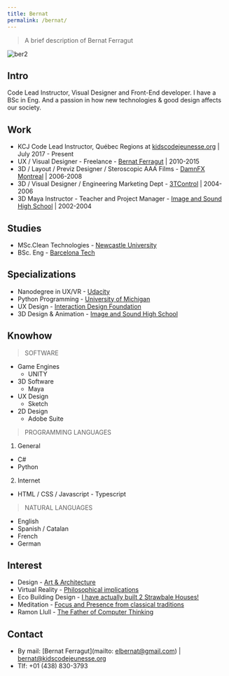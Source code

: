 ```yaml
---
title: Bernat
permalink: /bernat/
---
```


> A brief description of Bernat Ferragut

![ber2](https://cloud.githubusercontent.com/assets/17754060/26494963/6689bd6a-41ef-11e7-94fe-e850d2ef4182.png)

## Intro

Code Lead Instructor, Visual Designer and Front-End developer. I have a BSc in Eng. And a passion in how new technologies & good design affects our society.

## Work

* KCJ Code Lead Instructor, Québec Regions at [kidscodejeunesse.org](http://kidscodejeunesse.org) | July 2017 - Present
* UX / Visual Designer - Freelance -  [Bernat Ferragut](http://bernatferragut.com/) | 2010-2015
* 3D / Layout / Previz Designer / Steroscopic AAA Films - [DamnFX Montreal](https://www.youtube.com/watch?v=hEfQKSpONX8) | 2006-2008
* 3D / Visual Designer / Engineering Marketing Dept - [3TControl](http://3tcontrol.com/en/company.php) | 2004-2006
* 3D Maya Instructor - Teacher and Project Manager - [Image and Sound High School](http://www.cev.com/) | 2002-2004

## Studies

* MSc.Clean Technologies - [Newcastle University](http://www.ncl.ac.uk/postgraduate/courses/degrees/clean-technology-msc-pgdip/#profile)
* BSc. Eng - [Barcelona Tech](https://www.euetib.upc.edu/)

## Specializations

* Nanodegree in UX/VR - [Udacity](https://www.udacity.com/course/vr-developer-nanodegree--nd017)
* Python Programming - [University of Michigan](https://www.coursera.org/specializations/python)
* UX Design - [Interaction Design Foundation](https://www.interaction-design.org)
* 3D Design & Animation - [Image and Sound High School](http://www.cev.com/)

## Knowhow

>SOFTWARE

* Game Engines
  * UNITY
* 3D Software
  * Maya
* UX Design
  * Sketch
* 2D Design
  * Adobe Suite
  
> PROGRAMMING LANGUAGES

1. General
  * C#
  * Python
2. Internet
  * HTML / CSS / Javascript - Typescript
  
> NATURAL LANGUAGES

* English
* Spanish / Catalan
* French
* German

## Interest

* Design - [Art & Architecture](https://en.wikipedia.org/wiki/Antoni_Gaud%C3%AD)
* Virtual Reality - [Philosophical implications](https://github.com/bernatferragut/vr-100-questions)
* Eco Building Design - [I have actually built 2 Strawbale Houses!](http://www.terracines.ca/)
* Meditation - [Focus and Presence from classical traditions](http://www.suttama.dhamma.org/Dhamma-Suttama.4045.0.html?&L=0)
* Ramon Llull - [The Father of Computer Thinking](http://quisestlullus.narpan.net/eng/611_info_eng.html)

## Contact

* By mail: [Bernat Ferragut](mailto: elbernat@gmail.com) | bernat@kidscodejeunesse.org
* Tlf: +01 (438) 830-3793




